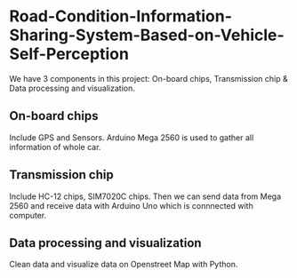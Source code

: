# Road-Condition-Information-Sharing-System-Based-on-Vehicle-Self-Perception
We have 3 components in this project: On-board chips, Transmission chip & Data processing and visualization.
## On-board chips
Include GPS and Sensors. Arduino Mega 2560 is used to gather all information of whole car.
## Transmission chip
Include HC-12 chips, SIM7020C chips. Then we can send data from Mega 2560 and receive data with Arduino Uno which is connnected with computer.
## Data processing and visualization
Clean data and visualize data on Openstreet Map with Python.

